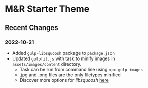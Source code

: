 # M&R Starter Theme

## Recent Changes

### 2022-10-21

- Added ```gulp-libsquoosh``` package to ```package.json```
- Updated ```gulpfil.js``` with task to minify images in ``` assets/images/content``` directory. 
    - Task can be run from command line using ```npx gulp images```
    - .jpg and .png files are the only filetypes minified
    - Discover more options for *libsquoosh* [here](https://github.com/GoogleChromeLabs/squoosh/tree/dev/libsquoosh)
